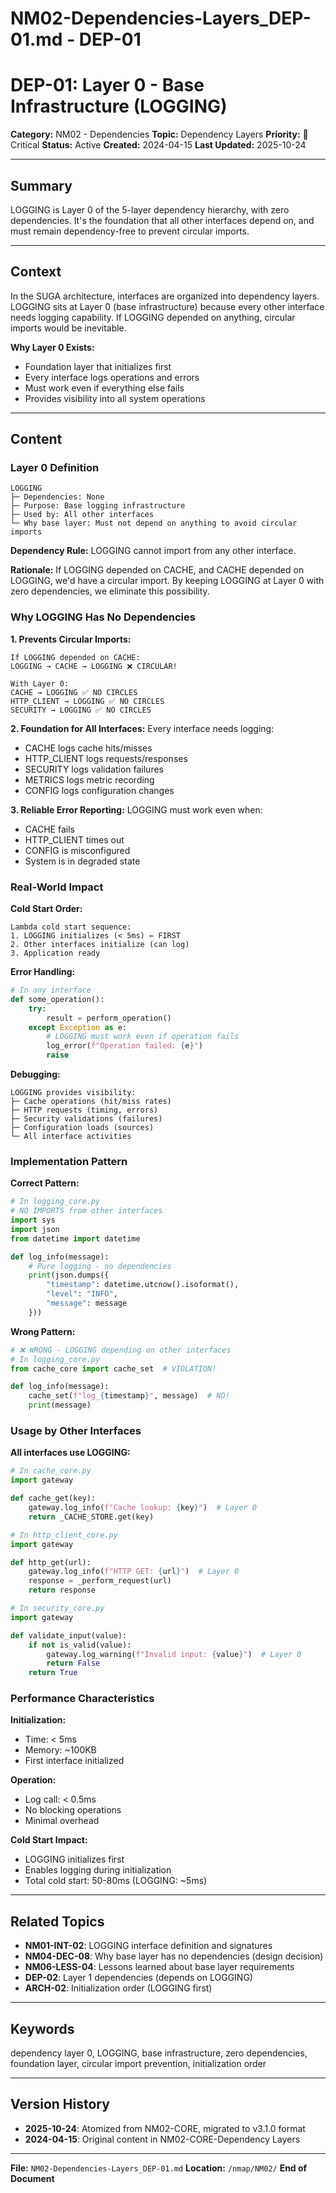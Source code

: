 # NM02-Dependencies-Layers_DEP-01.md - DEP-01

# DEP-01: Layer 0 - Base Infrastructure (LOGGING)

**Category:** NM02 - Dependencies
**Topic:** Dependency Layers
**Priority:** 🔴 Critical
**Status:** Active
**Created:** 2024-04-15
**Last Updated:** 2025-10-24

---

## Summary

LOGGING is Layer 0 of the 5-layer dependency hierarchy, with zero dependencies. It's the foundation that all other interfaces depend on, and must remain dependency-free to prevent circular imports.

---

## Context

In the SUGA architecture, interfaces are organized into dependency layers. LOGGING sits at Layer 0 (base infrastructure) because every other interface needs logging capability. If LOGGING depended on anything, circular imports would be inevitable.

**Why Layer 0 Exists:**
- Foundation layer that initializes first
- Every interface logs operations and errors
- Must work even if everything else fails
- Provides visibility into all system operations

---

## Content

### Layer 0 Definition

```
LOGGING
├─ Dependencies: None
├─ Purpose: Base logging infrastructure
├─ Used by: All other interfaces
└─ Why base layer: Must not depend on anything to avoid circular imports
```

**Dependency Rule:** LOGGING cannot import from any other interface.

**Rationale:** If LOGGING depended on CACHE, and CACHE depended on LOGGING, we'd have a circular import. By keeping LOGGING at Layer 0 with zero dependencies, we eliminate this possibility.

### Why LOGGING Has No Dependencies

**1. Prevents Circular Imports:**
```
If LOGGING depended on CACHE:
LOGGING → CACHE → LOGGING ❌ CIRCULAR!

With Layer 0:
CACHE → LOGGING ✅ NO CIRCLES
HTTP_CLIENT → LOGGING ✅ NO CIRCLES
SECURITY → LOGGING ✅ NO CIRCLES
```

**2. Foundation for All Interfaces:**
Every interface needs logging:
- CACHE logs cache hits/misses
- HTTP_CLIENT logs requests/responses
- SECURITY logs validation failures
- METRICS logs metric recording
- CONFIG logs configuration changes

**3. Reliable Error Reporting:**
LOGGING must work even when:
- CACHE fails
- HTTP_CLIENT times out
- CONFIG is misconfigured
- System is in degraded state

### Real-World Impact

**Cold Start Order:**
```
Lambda cold start sequence:
1. LOGGING initializes (< 5ms) ← FIRST
2. Other interfaces initialize (can log)
3. Application ready
```

**Error Handling:**
```python
# In any interface
def some_operation():
    try:
        result = perform_operation()
    except Exception as e:
        # LOGGING must work even if operation fails
        log_error(f"Operation failed: {e}")
        raise
```

**Debugging:**
```
LOGGING provides visibility:
├─ Cache operations (hit/miss rates)
├─ HTTP requests (timing, errors)
├─ Security validations (failures)
├─ Configuration loads (sources)
└─ All interface activities
```

### Implementation Pattern

**Correct Pattern:**
```python
# In logging_core.py
# NO IMPORTS from other interfaces
import sys
import json
from datetime import datetime

def log_info(message):
    # Pure logging - no dependencies
    print(json.dumps({
        "timestamp": datetime.utcnow().isoformat(),
        "level": "INFO",
        "message": message
    }))
```

**Wrong Pattern:**
```python
# ❌ WRONG - LOGGING depending on other interfaces
# In logging_core.py
from cache_core import cache_set  # VIOLATION!

def log_info(message):
    cache_set(f"log_{timestamp}", message)  # NO!
    print(message)
```

### Usage by Other Interfaces

**All interfaces use LOGGING:**
```python
# In cache_core.py
import gateway

def cache_get(key):
    gateway.log_info(f"Cache lookup: {key}")  # Layer 0
    return _CACHE_STORE.get(key)

# In http_client_core.py
import gateway

def http_get(url):
    gateway.log_info(f"HTTP GET: {url}")  # Layer 0
    response = _perform_request(url)
    return response

# In security_core.py
import gateway

def validate_input(value):
    if not is_valid(value):
        gateway.log_warning(f"Invalid input: {value}")  # Layer 0
        return False
    return True
```

### Performance Characteristics

**Initialization:**
- Time: < 5ms
- Memory: ~100KB
- First interface initialized

**Operation:**
- Log call: < 0.5ms
- No blocking operations
- Minimal overhead

**Cold Start Impact:**
- LOGGING initializes first
- Enables logging during initialization
- Total cold start: 50-80ms (LOGGING: ~5ms)

---

## Related Topics

- **NM01-INT-02**: LOGGING interface definition and signatures
- **NM04-DEC-08**: Why base layer has no dependencies (design decision)
- **NM06-LESS-04**: Lessons learned about base layer requirements
- **DEP-02**: Layer 1 dependencies (depends on LOGGING)
- **ARCH-02**: Initialization order (LOGGING first)

---

## Keywords

dependency layer 0, LOGGING, base infrastructure, zero dependencies, foundation layer, circular import prevention, initialization order

---

## Version History

- **2025-10-24**: Atomized from NM02-CORE, migrated to v3.1.0 format
- **2024-04-15**: Original content in NM02-CORE-Dependency Layers

---

**File:** `NM02-Dependencies-Layers_DEP-01.md`
**Location:** `/nmap/NM02/`
**End of Document**

